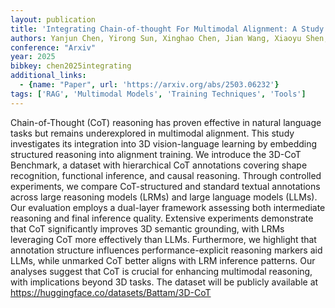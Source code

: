 ```yaml
---
layout: publication
title: 'Integrating Chain-of-thought For Multimodal Alignment: A Study On 3D Vision-language Learning'
authors: Yanjun Chen, Yirong Sun, Xinghao Chen, Jian Wang, Xiaoyu Shen, Wenjie Li, Wei Zhang
conference: "Arxiv"
year: 2025
bibkey: chen2025integrating
additional_links:
  - {name: "Paper", url: 'https://arxiv.org/abs/2503.06232'}
tags: ['RAG', 'Multimodal Models', 'Training Techniques', 'Tools']
---
```

Chain-of-Thought (CoT) reasoning has proven effective in natural language
tasks but remains underexplored in multimodal alignment. This study
investigates its integration into 3D vision-language learning by embedding
structured reasoning into alignment training. We introduce the 3D-CoT
Benchmark, a dataset with hierarchical CoT annotations covering shape
recognition, functional inference, and causal reasoning. Through controlled
experiments, we compare CoT-structured and standard textual annotations across
large reasoning models (LRMs) and large language models (LLMs). Our evaluation
employs a dual-layer framework assessing both intermediate reasoning and final
inference quality. Extensive experiments demonstrate that CoT significantly
improves 3D semantic grounding, with LRMs leveraging CoT more effectively than
LLMs. Furthermore, we highlight that annotation structure influences
performance-explicit reasoning markers aid LLMs, while unmarked CoT better
aligns with LRM inference patterns. Our analyses suggest that CoT is crucial
for enhancing multimodal reasoning, with implications beyond 3D tasks. The
dataset will be publicly available at
https://huggingface.co/datasets/Battam/3D-CoT
